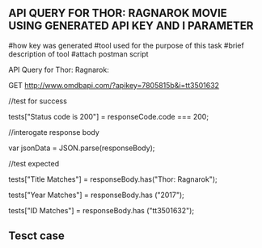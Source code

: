 ## API QUERY FOR THOR: RAGNAROK MOVIE USING GENERATED API KEY AND I PARAMETER

#how key was generated
#tool used for the purpose of this task
#brief description of tool
#attach postman script

API Query for Thor: Ragnarok:

GET http://www.omdbapi.com/?apikey=7805815b&i=tt3501632

//test for success

tests["Status code is 200"] = responseCode.code === 200;

//interogate response body

var jsonData = JSON.parse(responseBody);

//test expected 

tests["Title Matches"] =  responseBody.has("Thor: Ragnarok");

tests["Year Matches"] = responseBody.has ("2017");

tests["ID Matches"] = responseBody.has ("tt3501632");

## Tesct case


